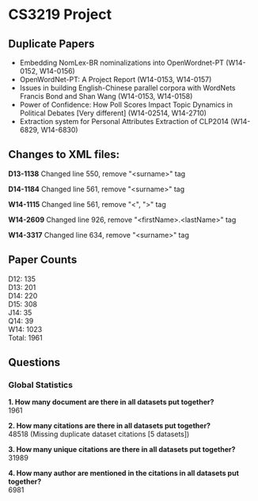 # CS3219 Project

## Duplicate Papers 
* Embedding NomLex-BR nominalizations into OpenWordnet-PT (W14-0152, W14-0156)
* OpenWordNet-PT: A Project Report (W14-0153, W14-0157)
* Issues in building English-Chinese parallel corpora with WordNets Francis Bond and Shan Wang (W14-0153, W14-0158)
* Power of Confidence: How Poll Scores Impact Topic Dynamics in Political Debates [Very different] (W14-02514, W14-2710)
* Extraction system for Personal Attributes Extraction of CLP2014 (W14-6829, W14-6830)


## Changes to XML files:

**D13-1138**
Changed line 550, remove "\<surname>" tag

**D14-1184**
Changed line 561, remove "\<surname>" tag

**W14-1115**
Changed line 561, remove "<", ">" tag

**W14-2609**
Changed line 926, remove "\<firstName>.\<lastName>" tag

**W14-3317**
Changed line 634, remove "\<surname>" tag

## Paper Counts

D12: 135<br>
D13: 201<br>
D14: 220<br>
D15: 308<br>
J14: 35<br>
Q14: 39<br>
W14: 1023<br>
Total: 1961

## Questions
### Global Statistics
**1. How many document are there in all datasets put together?**<br>
1961

**2. How many citations are there in all datasets put together?**<br>
48518 (Missing duplicate dataset citations [5 datasets])

**3. How many unique citations are there in all datasets put together?**<br>
31989

**4. How many author are mentioned in the citations in all datasets put together?**<br>
6981

